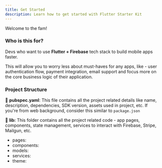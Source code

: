 ```yaml
--- 
title: Get Started
description: Learn how to get started with Flutter Starter Kit
---
```


Welcome to the fam!

### Who is this for?

Devs who want to use **Flutter + Firebase** tech stack to build mobile apps faster.

This will allow you to worry less about must-haves for any apps, like - user authentication flow, payment integration, email support and focus more on the core business logic of their application.

### Project Structure

📝 **pubspec.yaml**: This file contains all the project related details like name, description, dependencies, SDK version, assets used in project, etc. If you're from web background, consider this similar to `package.json`

📁 **lib:** This folder contains all the project related code - app pages, components, state management, services to interact with Firebase, Stripe, Mailgun, etc. 

- pages:
- components:
- models:
- services:
- theme:
